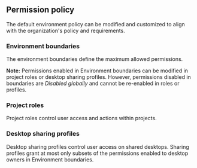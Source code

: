 ## Permission policy
The default environment policy can be modified and customized to align with the organization's policy and requirements.

### Environment boundaries
The environment boundaries define the maximum allowed permissions.

**Note:** Permissions enabled in Environment boundaries can be modified in project roles or desktop sharing profiles. However, permissions disabled in boundaries are _Disabled globally_ and cannot be re-enabled in roles or profiles.

### Project roles
Project roles control user access and actions within projects.

### Desktop sharing profiles
Desktop sharing profiles control user access on shared desktops. Sharing profiles grant at most only subsets of the permissions enabled to desktop owners in Environment boundaries.